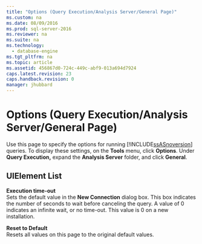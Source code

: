 ```yaml
---
title: "Options (Query Execution/Analysis Server/General Page)"
ms.custom: na
ms.date: 08/09/2016
ms.prod: sql-server-2016
ms.reviewer: na
ms.suite: na
ms.technology: 
  - database-engine
ms.tgt_pltfrm: na
ms.topic: article
ms.assetid: 456867d0-724c-449c-abf9-013a694d7924
caps.latest.revision: 23
caps.handback.revision: 0
manager: jhubbard
---
```

# Options (Query Execution/Analysis Server/General Page)
  Use this page to specify the options for running [!INCLUDE[ssASnoversion](../../Topics/TopicNameContainA/tokens/ssASnoversion_md.md)] queries. To display these settings, on the **Tools** menu, click **Options**. Under **Query Execution,** expand the **Analysis Server** folder, and click **General**.  
  
## UIElement List  
 **Execution time-out**  
 Sets the default value in the **New Connection** dialog box. This box indicates the number of seconds to wait before canceling the query. A value of 0 indicates an infinite wait, or no time-out. This value is 0 on a new installation.  
  
 **Reset to Default**  
 Resets all values on this page to the original default values.  
  
  